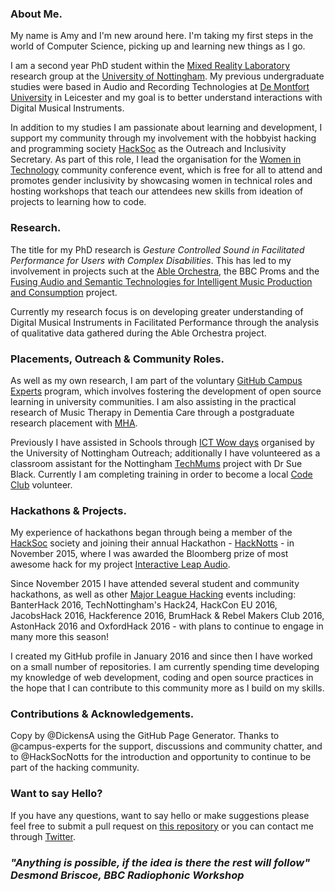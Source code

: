 ### About Me.
My name is Amy and I'm new around here. I'm taking my first steps in the world of Computer Science, picking up and learning new things as I go.

I am a second year PhD student within the [Mixed Reality Laboratory](https://mrl.nott.ac.uk/) research group at the [University of Nottingham](http://nottingham.ac.uk/). My previous undergraduate studies were based in Audio and Recording Technologies at [De Montfort University](http://dmu.ac.uk/) in Leicester and my goal is to better understand interactions with Digital Musical Instruments. 

In addition to my studies I am passionate about learning and development, I support my community through my involvement with the hobbyist hacking and programming society [HackSoc](https://hacksocnotts.co.uk/) as the Outreach and Inclusivity Secretary. As part of this role, I lead the organisation for the [Women in Technology](http://inspirewit.com/) community conference event, which is free for all to attend and promotes gender inclusivity by showcasing women in technical roles and hosting workshops that teach our attendees new skills from ideation of projects to learning how to code.  

### Research.
The title for my PhD research is *Gesture Controlled Sound in Facilitated Performance for Users with Complex Disabilities*. This has led to my involvement in projects such at the [Able Orchestra](http://www.orchestraslive.org.uk/news/able-orchestra/), the BBC Proms and the [Fusing Audio and Semantic Technologies for Intelligent Music Production and Consumption](http://www.semanticaudio.ac.uk/news/able-orchestra-project/) project. 

Currently my research focus is on developing greater understanding of Digital Musical Instruments in Facilitated Performance through the analysis of qualitative data gathered during the Able Orchestra project. 

### Placements, Outreach & Community Roles. 

As well as my own research, I am part of the voluntary [GitHub Campus Experts](https://github.com/campus-experts) program, which involves fostering the development of open source learning in university communities. I am also assisting in the practical research of Music Therapy in Dementia Care through a postgraduate research placement with [MHA](http://mha.org.uk/). 

Previously I have assisted in Schools through [ICT Wow days](http://exchange.nottingham.ac.uk/blog/puzzles-robots-and-raspberry-pi-computer-science-activity-day-at-firbeck-academy/?platform=hootsuite/) organised by the University of Nottingham Outreach; additionally I have volunteered as a classroom assistant for the Nottingham [TechMums](http://techmums.co/) project with Dr Sue Black. Currently I am completing training in order to become a local [Code Club](https://www.codeclub.org.uk/) volunteer. 

### Hackathons & Projects. 
My experience of hackathons began through being a member of the [HackSoc](http://hacksocnotts.co.uk) society and joining their annual Hackathon - [HackNotts](http://hacknotts.com) - in November 2015, where I was awarded the Bloomberg prize of most awesome hack for my project [Interactive Leap Audio](https://devpost.com/software/interactive-leap-audio). 

Since November 2015 I have attended several student and community hackathons, as well as other [Major League Hacking](http://mlh.io) events including: BanterHack 2016, TechNottingham's Hack24, HackCon EU 2016, JacobsHack 2016, Hackference 2016, BrumHack & Rebel Makers Club 2016, AstonHack 2016 and OxfordHack 2016 - with plans to continue to engage in many more this season! 

I created my GitHub profile in January 2016 and since then I have worked on a small number of repositories. I am currently spending time developing my knowledge of web development, coding and open source practices in the hope that I can contribute to this community more as I build on my skills. 

### Contributions & Acknowledgements. 
Copy by @DickensA using the GitHub Page Generator. Thanks to @campus-experts for the support, discussions and community chatter, and to @HackSocNotts for the introduction and opportunity to continue to be part of the hacking community.  


### Want to say Hello?
If you have any questions, want to say hello or make suggestions please feel free to submit a pull request on [this repository](https://github.com/DickensA/dickensa.github.io) or you can contact me through [Twitter](http://twitter.com/redroxprojects/). 

### *"Anything is possible, if the idea is there the rest will follow" Desmond Briscoe, BBC Radiophonic Workshop*